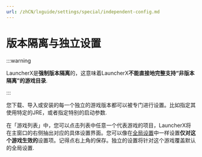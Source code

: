```yaml
---
url: /zhCN/lxguide/settings/special/independent-config.md
---
```

# 版本隔离与独立设置

:::warning

LauncherX是**强制版本隔离**的，这意味着LauncherX**不能直接地完整支持“非版本隔离”的游戏目录**.

:::

您下载、导入或安装的每一个独立的游戏版本都可以被专门进行设置。比如指定其使用特定的JRE，或者指定特别的启动参数.

在「游戏列表」中，您可以点击列表中任意一个代表游戏的项目，LauncherX将在主窗口的右侧抽出对应的具体设置界面。您可以像在[全局设置](/zhCN/lxguide/settings/item/global)中一样设置**仅对这个游戏生效的**设置项。记得点右上角的保存。独立的设置将针对这个游戏覆盖默认的全局设置.
